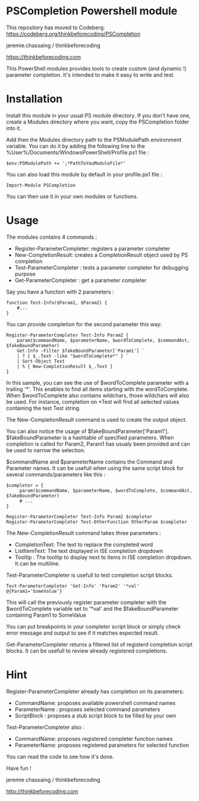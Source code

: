 PSCompletion Powershell module
==============================

This repository has moved to Codeberg: https://codeberg.org/thinkbeforecoding/PSCompletion

jeremie.chassaing / thinkbeforecoding

https://thinkbeforecoding.com

This PowerShell modules provides tools to create custom (and dynamic !) parameter completion.
It's intended to make it easy to write and test.

Installation
============

Install this module in your usual PS module directory.
If you don't have one, create a Modules directory where you want, copy the PSCompletion folder into it.

Add then the Modules directory path to the PSModulePath environment variable.
You can do it by adding the following line to the %User%/Documents/WindowsPowerShell/Profile.ps1 file :

    $env:PSModulePath += ';*PathToYouModuleFile*'

You can also load this module by default in your profile.ps1 file :

    Import-Module PSCompletion

You can then use it in your own modules or functions.

Usage
=====

The modules contains 4 commands :
- Register-ParameterCompleter: registers a parameter completer
- New-CompletionResult: creates a CompletionResult object used by PS completion
- Test-ParameterCompleter : tests a parameter completer for debugging purpose
- Get-ParameterCompleter : get a parameter completer

Say you have a function with 2 parameters :

	function Test-Info($Param1, $Param2) {
	 	#...
	}

You can provide completion for the second parameter this way:

	Register-ParameterCompleter Test-Info Param2 {
		param($commandName, $parameterName, $wordToComplete, $commandAst, $fakeBoundParameter)
		Get-Info -Filter $fakeBoundParameter['Param1'] `
		| ? { $_.Text -like "$wordToComplete*" } `
		| Sort-Object Text
		| % { New-CompletionResult $_.Text }
	}

In this sample, you can see the use of $wordToComplete parameter with a trailing '*'. This
enables to find all items starting with the wordToComplete. When $wordToComplete also contains
wildchars, those wildchars will also be used. For instance, completion on *Test will find all
selected values containing the test Test string.  

The New-CompletionResult command is used to create the output object.

You can also notice the usage of $fakeBoundParameter['Param1'].
$fakeBoundParameter is a hashtable of specified parameters. When completion is called for Param2,
Param1 has usualy been provided and can be used to narrow the selection.

$commandName and $parameterName contains the Command and Parameter names. It can be usefull when
using the same script block for several commands/parameters like this :

    $completer = { 
	     param($commandName, $parameterName, $wordToComplete, $commandAst, $fakeBoundParameter)
	     # ...
    }

    Register-ParameterCompleter Test-Info Param2 $completer
    Register-ParameterCompleter Test-OtherFunction OtherParam $completer

The New-CompletionResult command takes three parameters :
- CompletionText: The text to replace the completed word
- ListItemText: The text displayed in ISE completion dropdown
- Tooltip : The tooltip to display next to items in ISE completion dropdown. It can be multiline.


Test-ParameterCompleter is usefull to test completion script blocks.

	Test-ParameterCompleter 'Get-Info' 'Param2' '*val' @{Param1='SomeValue'}

This will call the previously register parameter completer with the $wordToComplete variable
set to '*val' and the $fakeBoundParameter containing Param1 to SomeValue

You can put breakpoints in your completer script block or simply check error message and output
to see if it matches expected result.

Get-ParameterCompleter returns a filtered list of registerd completion script blocks.
It can be usefull to review already registered completions.

Hint
====

Register-ParameterCompleter already has completion on its parameters:
- CommandName: proposes available powershell command names
- ParameterName : proposes selected command parameters
- ScriptBlock : proposes a stub script block to be filled by your own

Test-ParameterCompleter also :
- CommandName: proposes registered completer function names
- ParameterName: proposes registered parameters for selected function

You can read the code to see how it's done.

Have fun ! 

jeremie chassaing / thinkbeforecoding

http://thinkbeforecoding.com
